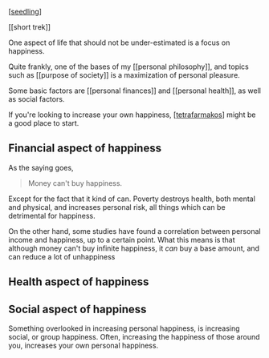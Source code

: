 ---
---


[[seedling]]

[[short trek]]

One aspect of life that should not be under-estimated is a focus on happiness.

Quite frankly, one of the bases of my [[personal philosophy]], and topics such as [[purpose of society]] is a maximization of personal pleasure.

Some basic factors are [[personal finances]] and [[personal health]], as well as social factors.

If you're looking to increase your own happiness, [[tetrafarmakos]] might be a good place to start.

## Financial aspect of happiness

As the saying goes,

> Money can't buy happiness.

Except for the fact that it kind of can. Poverty destroys health, both mental and physical, and increases personal risk, all things which can be detrimental for happiness.

On the other hand, some studies have found a correlation between personal income and happiness, up to a certain point. What this means is that although money can't buy infinite happiness, it *can* buy a base amount, and can reduce a lot of unhappiness

## Health aspect of happiness

## Social aspect of happiness

Something overlooked in increasing personal happiness, is increasing social, or group happiness. Often, increasing the happiness of those around you, increases your own personal happiness.

[//begin]: # "Autogenerated link references for markdown compatibility"
[seedling]: seedling "seedling"
[tetrafarmakos]: Guide-to-being-human-folder/tetrafarmakos "Tetrafarmakos"
[//end]: # "Autogenerated link references"